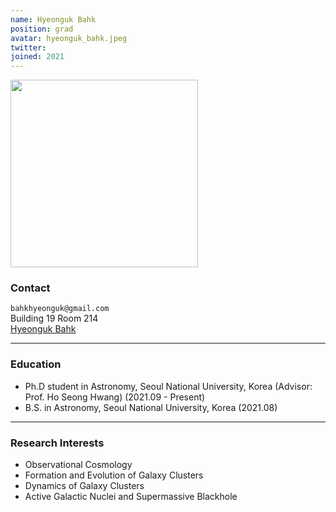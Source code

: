 ```yaml
---
name: Hyeonguk Bahk
position: grad
avatar: hyeonguk_bahk.jpeg
twitter:
joined: 2021
---
```


<img width="300" src="{{site.baseurl}}/images/people/{{page.avatar}}" data-action="zoom">

### Contact

<i class="fa fa-envelope-o"></i>  `bahkhyeonguk@gmail.com`<br>
<i class="fa fa-building"></i> Building 19 Room 214 <br> 
<a href="https://hbahk.github.io"><i class="fa fa-home" aria-hidden="true"></i> Hyeonguk Bahk </a><br>

<hr>

### Education

* Ph.D student in Astronomy, Seoul National University, Korea (Advisor: Prof. Ho Seong Hwang) (2021.09 - Present)
* B.S. in Astronomy, Seoul National University, Korea (2021.08)

<hr>

### Research Interests

* Observational Cosmology
* Formation and Evolution of Galaxy Clusters
* Dynamics of Galaxy Clusters
* Active Galactic Nuclei and Supermassive Blackhole
